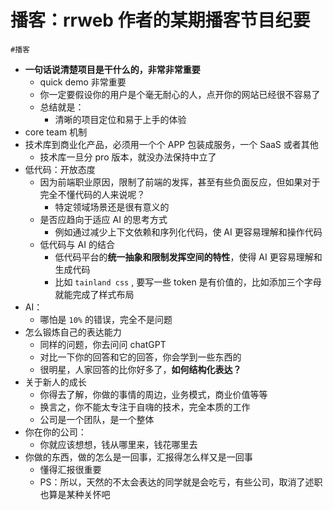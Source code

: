 
# 播客：rrweb 作者的某期播客节目纪要


`#播客` 

- **一句话说清楚项目是干什么的，非常非常重要**
	- quick demo 非常重要
	- 你一定要假设你的用户是个毫无耐心的人，点开你的网站已经很不容易了
	- 总结就是：
		- 清晰的项目定位和易于上手的体验
- core team 机制
- 技术库到商业化产品，必须用一个个 APP 包装成服务，一个 SaaS 或者其他
	- 技术库一旦分 pro 版本，就没办法保持中立了
- 低代码：开放态度
	- 因为前端职业原因，限制了前端的发挥，甚至有些负面反应，但如果对于完全不懂代码的人来说呢？
		- 特定领域场景还是很有意义的
	- 是否应趋向于适应 AI 的思考方式
		- 例如通过减少上下文依赖和序列化代码，使 AI 更容易理解和操作代码
	- 低代码与 AI 的结合
		- 低代码平台的**统一抽象和限制发挥空间的特性**，使得 AI 更容易理解和生成代码
		- 比如 `tainland css` , 要写一些 token 是有价值的，比如添加三个字母就能完成了样式布局
- AI：
	- 哪怕是 `10%` 的错误，完全不是问题
- 怎么锻炼自己的表达能力
	- 同样的问题，你去问问 chatGPT 
	- 对比一下你的回答和它的回答，你会学到一些东西的
	- 很明星，人家回答的比你好多了，**如何结构化表达？**
- 关于新人的成长
	- 你得去了解，你做的事情的周边，业务模式，商业价值等等
	- 换言之，你不能太专注于自嗨的技术，完全本质的工作
	- 公司是一个团队，是一个整体
- 你在你的公司：
	- 你就应该想想，钱从哪里来，钱花哪里去
- 你做的东西，做的怎么是一回事，汇报得怎么样又是一回事
	- 懂得汇报很重要
	- PS：所以，天然的不太会表达的同学就是会吃亏，有些公司，取消了述职也算是某种关怀吧